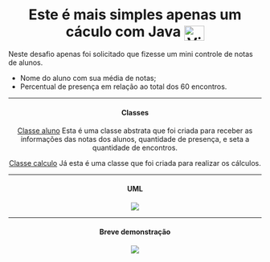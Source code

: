 <div align="center"> 
    <h1> Este é mais simples apenas um cáculo com Java <img align="center" alt="Vinicius-Java" height="30" width="40"
    src="https://cdn.jsdelivr.net/gh/devicons/devicon/icons/java/java-original-wordmark.svg"> </h1> 
</div>

<div> 

  <p> Neste desafio apenas foi solicitado que fizesse um mini controle de notas de alunos.  </p> 

</div>

<ul>
  <li>
    Nome do aluno com sua média de notas;
  </li>
  <li>
    Percentual de presença em relação ao total dos 60 encontros.
  </li>
  
</ul>

<hr>

<div align="center">

  <h4>Classes</h4>
  
  [Classe aluno](https://github.com/OVinicius1995/Calculo-com-Java/blob/main/Escola/src/Aluno.java) Esta é uma classe abstrata que foi criada para receber as             informações das notas dos alunos, quantidade de presença, e seta a quantidade de encontros.
  
  [Classe calculo](https://github.com/OVinicius1995/Calculo-com-Java/blob/main/Escola/src/Caculo.java) Já esta é uma classe que foi criada para realizar os cálculos.
<hr>

<div align="center">

  <h4>UML</h4>
  <img src="https://github.com/OVinicius1995/Calculo-com-Java/blob/main/assets/imagem_2023-03-06_181703667.png">
  
</div>
<hr>

<div align="center">

  <h4>Breve demonstração</h4>
  
  <img src="https://github.com/OVinicius1995/Calculo-com-Java/blob/main/assets/breve_demonstracao_calculo.gif">
</div>
